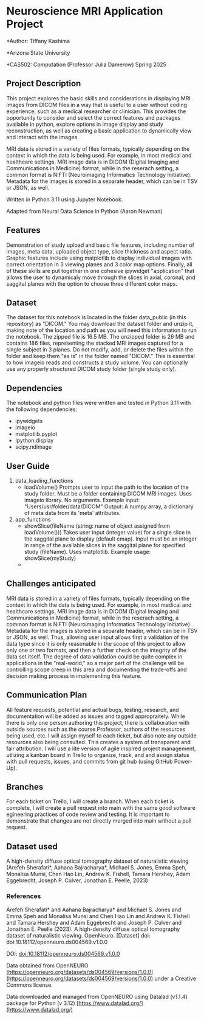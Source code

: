 # Neuroscience MRI Application Project

*Author: Tiffany Kashima

*Arizona State University

*CAS502: Computation (Professor Julia Damerow) Spring 2025

## Project Description

This project explores the basic skills and considerations in displaying MRI images from DICOM files in a way that is useful to a user without coding experience, such as a medical researcher or clinician.  This provides the opportunity to consider and select the correct features and packages available in python, explore options in image display and study reconstruction, as well as creating a basic application to dynamically view and interact with the images.

MRI data is stored in a variety of files formats, typically depending on the context in which the data is being used.  For example, in most medical and healthcare settings, MRI image data is in DICOM (Digital Imaging and Communications in Medicine) format, while in the reserach setting, a common format is NIFTI (Neuroimaging Informatics Technology Initiative).  Metadata for the images is stored in a separate header, which can be in TSV or JSON, as well. 

Written in Python 3.11 using Jupyter Notebook.  

Adapted from Neural Data Science in Python (Aaron Newman) 

## Features

Demonstration of study upload and basic file features, including number of images, meta data, uploaded object type, slice thickness and aspect ratio.  Graphic features include using matplotlib to display individual images with correct orientation in 3 viewing planes and 3 color map options.  Finally, all of these skills are put together in one cohesive ipywidget "application" that allows the user to dynamicaly move through the slices in axial, coronal, and saggital planes with the option to choose three different color maps.  

## Dataset

The dataset for this notebook is located in the folder data_public (in this repository) as "DICOM." You may download the dataset folder and unzip it, making note of the location and path as you will need this information to run the notebook.  The zipped file is 16.5 MB.  The unzipped folder is 26 MB and contains 186 files, representing the stacked MRI images captured for a single subject in 3 planes.  Do not modify, add, or delete the files within the folder and keep them "as is" in the folder named "DICOM."  This is essential to how imageio reads and constructs a study volume.  You can optionally use any properly structured DICOM study folder (single study only).  

## Dependencies 

The notebook and python files were written and tested in Python 3.11 with the following dependencies: 

  - ipywidgets
  - imageio
  - matplotlib.pyplot
  - Ipython.display
  - scipy.ndimage

## User Guide

1. data_loading_functions
    - loadVolume()
        Prompts user to input the path to the location of the study folder. Must be a folder containing DICOM MRI images. Uses imageio library. 
        No arguments.
        Example input: "Users/usr/folder/data/DICOM"
        Output: A numpy array, a dictionary of meta data from its 'meta' attributes.
2. app_functions
    - showSlice(fileName (string: name of object assigned from loadVolume()))
        Takes user input (integer value) for a single slice in the saggital plane to display (default cmap).  Input must be an integer in range of the available slices in the saggital plane for specified study (fileName).  Uses matplotlib.
        Example usage: showSlice(myStudy)
    - 


## Challenges anticipated
 MRI data is stored in a variety of files formats, typically depending on the context in which the data is being used.  For example, in most medical and healthcare settings, MRI image data is in DICOM (Digital Imaging and Communications in Medicine) format, while in the reserach setting, a common format is NIFTI (Neuroimaging Informatics Technology Initiative).  Metadata for the images is stored in a separate header, which can be in TSV or JSON, as well.  Thus, allowing user input allows first a validation of the data type since it is only reasonable in the scope of this project to allow only one or two formats, and then a further check on the integrity of the data set itself.  The degree of data validation could be quite complex in applications in the "real-world," so a major part of the challenge will be controlling scope creep in this area and documenting the trade-offs and decision making process in implementing this feature.

## Communication Plan
 All feature requests, potential and actual bugs, testing, research, and documentation will be added as issues and tagged appropraitely.  While there is only one person authoring this project, there is collaboration with outside sources such as the course Professor, authors of the resources being used, etc.  I will assign myself to each ticket, but also note any outside resources also being consulted.  This creates a system of transparent and fair attribution.  I will use a lite version of agile inspired project management, utlizing a kanban board in Trello to organize, track, and and assign status with pull requests, issues, and commits from git hub (using GitHub Power-Up).

## Branches 
For each ticket on Trello, I will create a branch.  When each ticket is complete, I will create a pull request into main with the same good software egineering practices of code review and testing.  It is important to demonstrate that changes are not directly merged into main without a pull request.  

## Dataset used
 A high-density diffuse optical tomography dataset of naturalistic viewing (Arefeh Sherafati*, Aahana Bajracharya*, Michael S. Jones, Emma Speh, Monalisa Munsi, Chen Hao Lin, Andrew K. Fishell, Tamara Hershey, Adam Eggebrecht, Joseph P. Culver, Jonathan E. Peelle, 2023)

### References
Arefeh Sherafati* and Aahana Bajracharya* and Michael S. Jones and Emma Speh and Monalisa Munsi and Chen Hao Lin and Andrew K. Fishell and Tamara Hershey and Adam Eggebrecht and Joseph P. Culver and Jonathan E. Peelle (2023). A high-density diffuse optical tomography dataset of naturalistic viewing. OpenNeuro. [Dataset] doi: doi:10.18112/openneuro.ds004569.v1.0.0

DOI: [doi:10.18112/openneuro.ds004569.v1.0.0](doi:10.18112/openneuro.ds004569.v1.0.0)

Data obtained from OpenNEURO [https://openneuro.org/datasets/ds004569/versions/1.0.0](https://openneuro.org/datasets/ds004569/versions/1.0.0)
under a Creative Commons license.  

Data downloaded and managed from OpenNEURO using Datalad (v1.1.4) package for Python (v 3.12)
[https://www.datalad.org/](https://www.datalad.org/)
